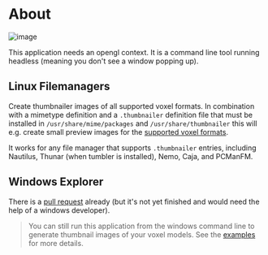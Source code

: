 # About

![image](https://raw.githubusercontent.com/wiki/mgerhardy/vengi/images/thumbnailer.jpg)

This application needs an opengl context. It is a command line tool running headless (meaning you don't see a window popping up).

## Linux Filemanagers

Create thumbnailer images of all supported voxel formats. In combination with a mimetype definition and a `.thumbnailer` definition file
that must be installed in `/usr/share/mime/packages` and `/usr/share/thumbnailer` this will e.g. create small preview images for the [supported voxel formats](../Formats.md).

It works for any file manager that supports `.thumbnailer` entries, including Nautilus, Thunar (when tumbler is installed), Nemo, Caja,
and PCManFM.

## Windows Explorer

There is a [pull request](https://github.com/mgerhardy/vengi/pull/92>) already (but it's not yet finished and would need the help of a windows developer).

> You can still run this application from the windows command line to generate thumbnail images of your voxel models. See the [examples](Examples.md) for more details.
